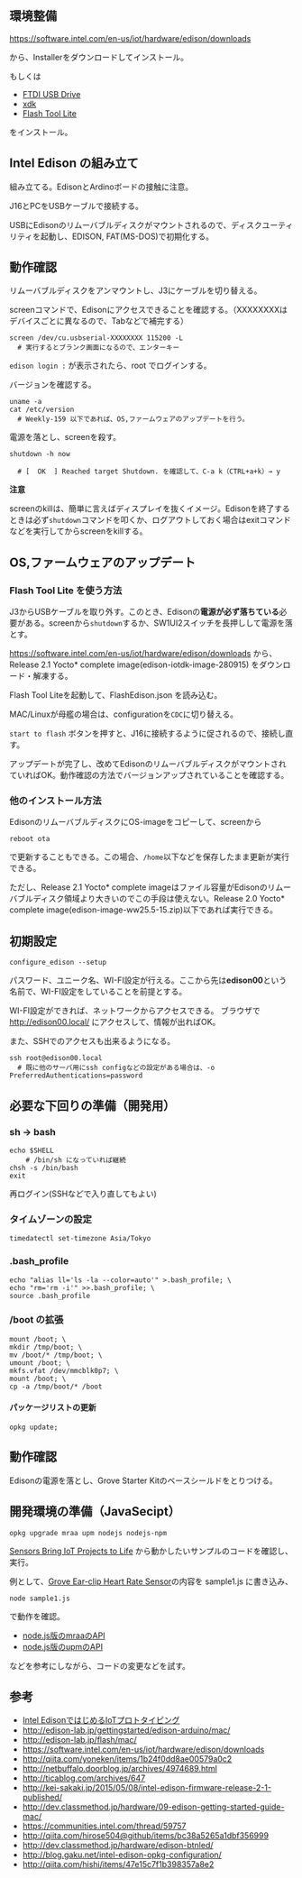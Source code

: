 ## 環境整備

https://software.intel.com/en-us/iot/hardware/edison/downloads

から、Installerをダウンロードしてインストール。

もしくは

- [FTDI USB Drive](http://www.ftdichip.com/Drivers/VCP.htm)
- [xdk](https://software.intel.com/en-us/html5/xdk-iot)
- [Flash Tool Lite](https://software.intel.com/en-us/iot/hardware/edison/downloads)

をインストール。



## Intel Edison の組み立て

組み立てる。EdisonとArdinoボードの接触に注意。

J16とPCをUSBケーブルで接続する。

USBにEdisonのリムーバブルディスクがマウントされるので、ディスクユーティリティを起動し、EDISON, FAT(MS-DOS)で初期化する。

## 動作確認

リムーバブルディスクをアンマウントし、J3にケーブルを切り替える。

screenコマンドで、Edisonにアクセスできることを確認する。（XXXXXXXXはデバイスごとに異なるので、Tabなどで補完する）

```
screen /dev/cu.usbserial-XXXXXXXX 115200 -L
  # 実行するとブランク画面になるので、エンターキー
```

`edison login :` が表示されたら、root でログインする。

バージョンを確認する。

```
uname -a
cat /etc/version
  # Weekly-159 以下であれば、OS,ファームウェアのアップデートを行う。
```

電源を落とし、screenを殺す。

```
shutdown -h now

  # [  OK  ] Reached target Shutdown. を確認して、C-a k（CTRL+a+k）→ y
```

**注意**

screenのkillは、簡単に言えばディスプレイを抜くイメージ。Edisonを終了するときは必ず`shutdown`コマンドを叩くか、ログアウトしておく場合はexitコマンドなどを実行してからscreenをkillする。

## OS,ファームウェアのアップデート

### Flash Tool Lite を使う方法

J3からUSBケーブルを取り外す。このとき、Edisonの**電源が必ず落ちている**必要がある。screenから`shutdown`するか、SW1UI2スイッチを長押しして電源を落とす。

https://software.intel.com/en-us/iot/hardware/edison/downloads から、Release 2.1 Yocto* complete image(edison-iotdk-image-280915) をダウンロード・解凍する。

Flash Tool Liteを起動して、FlashEdison.json を読み込む。

MAC/Linuxが母艦の場合は、configurationを`CDC`に切り替える。

`start to flash` ボタンを押すと、J16に接続するように促されるので、接続し直す。

アップデートが完了し、改めてEdisonのリムーバブルディスクがマウントされていればOK。動作確認の方法でバージョンアップされていることを確認する。

### 他のインストール方法

EdisonのリムーバブルディスクにOS-imageをコピーして、screenから

```
reboot ota
```

で更新することもできる。この場合、`/home`以下などを保存したまま更新が実行できる。

ただし、Release 2.1 Yocto* complete imageはファイル容量がEdisonのリムーバブルディスク領域より大きいのでこの手段は使えない。Release 2.0 Yocto* complete image(edison-image-ww25.5-15.zip)以下であれば実行できる。

## 初期設定

```
configure_edison --setup
```

パスワード、ユニーク名、WI-FI設定が行える。ここから先は**edison00**という名前で、WI-FI設定をしていることを前提とする。

WI-FI設定ができれば、ネットワークからアクセスできる。
ブラウザで http://edison00.local/ にアクセスして、情報が出ればOK。

また、SSHでのアクセスも出来るようになる。

```
ssh root@edison00.local
  # 既に他のサーバ用にssh configなどの設定がある場合は、-o PreferredAuthentications=password
```

## 必要な下回りの準備（開発用）


### sh -> bash
```
echo $SHELL
    # /bin/sh になっていれば継続
chsh -s /bin/bash
exit
```

再ログイン(SSHなどで入り直してもよい)

### タイムゾーンの設定

```
timedatectl set-timezone Asia/Tokyo
```

### .bash_profile

```
echo "alias ll='ls -la --color=auto'" >.bash_profile; \
echo "rm='rm -i'" >>.bash_profile; \
source .bash_profile
```

### /boot の拡張

```
mount /boot; \
mkdir /tmp/boot; \
mv /boot/* /tmp/boot; \
umount /boot; \
mkfs.vfat /dev/mmcblk0p7; \
mount /boot; \
cp -a /tmp/boot/* /boot
```

<!--
### opkgリポジトリの追加

バージョンによって記載内容が異なるので注意。

#### Release 2.1 Yocto* complete image(edison-iotdk-image-280915)

```
cp /etc/opkg/base-feeds.conf /etc/opkg/base-feeds.conf.default; \
vi /etc/opkg/base-feeds.conf
  src all      http://iotdk.intel.com/repos/2.0/iotdk/all
  src x86      http://iotdk.intel.com/repos/2.0/iotdk/x86
  src i586     http://iotdk.intel.com/repos/2.0/iotdk/i586
  src core2-32 http://iotdk.intel.com/repos/2.0/iotdk/core2-32
```

#### edison-image-rel1-maint-rel1-ww42-14

```
cp /etc/opkg/base-feeds.conf /etc/opkg/base-feeds.conf.default; \
vi /etc/opkg/base-feeds.conf
  src/gz all        http://repo.opkg.net/edison/repo/all
  src/gz edison     http://repo.opkg.net/edison/repo/edison
  src/gz core2-32   http://repo.opkg.net/edison/repo/core2-32
```

```
vi /etc/opkg/mraa-upm.conf
  src mraa-upm http://iotdk.intel.com/repos/2.0/intelgalactic
  # 必要に応じて追加
    # src iotdk-all http://iotdk.intel.com/repos/2.0/iotdk/all
    # src iotdk-i586 http://iotdk.intel.com/repos/2.0/iotdk/i586
    # src iotdk-x86 http://iotdk.intel.com/repos/2.0/iotdk/x86
```
-->

#### パッケージリストの更新

```
opkg update;
```

## 動作確認

Edisonの電源を落とし、Grove Starter Kitのベースシールドをとりつける。


## 開発環境の準備（JavaSecipt）

```
opkg upgrade mraa upm nodejs nodejs-npm
```

[Sensors Bring IoT Projects to Life](https://software.intel.com/en-us/iot/hardware/sensors) から動かしたいサンプルのコードを確認し、実行。

例として、[Grove Ear-clip Heart Rate Sensor](https://software.intel.com/en-us/iot/hardware/sensors/grove-ear-clip-heart-rate-sensor)の内容を sample1.js に書き込み、

```
node sample1.js
```

で動作を確認。

- [node.js版のmraaのAPI](http://iotdk.intel.com/docs/master/mraa/node/)
- [node.js版のupmのAPI](http://iotdk.intel.com/docs/master/upm/node/)

などを参考にしながら、コードの変更などを試す。



## 参考
- [Intel EdisonではじめるIoTプロトタイピング](http://www.amazon.co.jp/dp/4798143391)
- http://edison-lab.jp/gettingstarted/edison-arduino/mac/
- http://edison-lab.jp/flash/mac/
- https://software.intel.com/en-us/iot/hardware/edison/downloads
- http://qiita.com/yoneken/items/1b24f0dd8ae00579a0c2
- http://netbuffalo.doorblog.jp/archives/4974689.html
- http://ticablog.com/archives/647
- http://kei-sakaki.jp/2015/05/08/intel-edison-firmware-release-2-1-published/
- http://dev.classmethod.jp/hardware/09-edison-getting-started-guide-mac/
- https://communities.intel.com/thread/59757
- http://qiita.com/hirose504@github/items/bc38a5265a1dbf356999
- http://dev.classmethod.jp/hardware/edison-btnled/
- http://blog.gaku.net/intel-edison-opkg-configuration/
- http://qiita.com/hishi/items/47e15c7f1b398357a8e2

